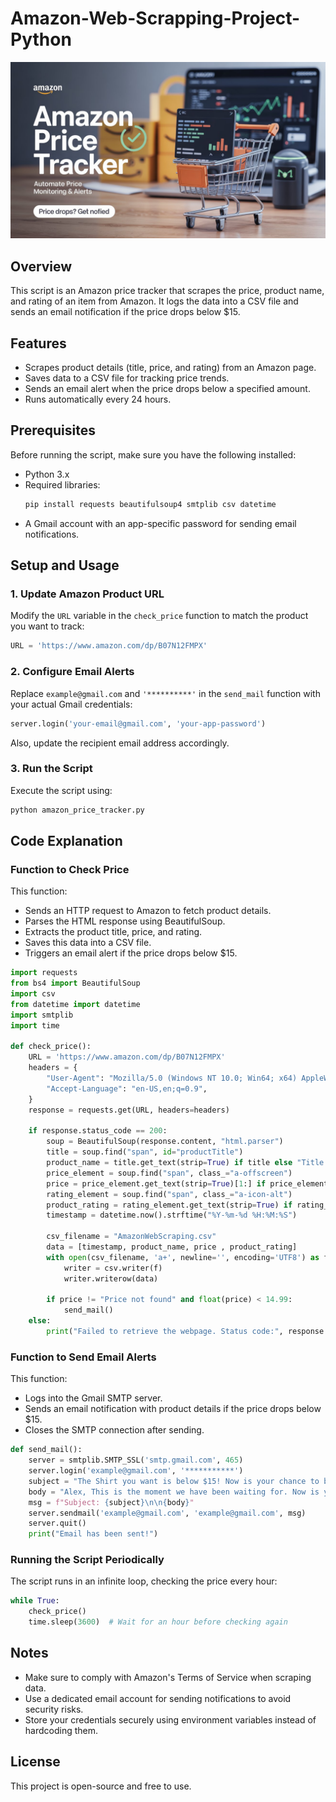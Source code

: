 # Amazon-Web-Scrapping-Project-Python
![Project Banner](public/project_thumbnail.jpeg)
## Overview
This script is an Amazon price tracker that scrapes the price, product name, and rating of an item from Amazon. It logs the data into a CSV file and sends an email notification if the price drops below $15.

## Features
- Scrapes product details (title, price, and rating) from an Amazon page.
- Saves data to a CSV file for tracking price trends.
- Sends an email alert when the price drops below a specified amount.
- Runs automatically every 24 hours.

## Prerequisites
Before running the script, make sure you have the following installed:
- Python 3.x
- Required libraries:
  ```sh
  pip install requests beautifulsoup4 smtplib csv datetime
  ```
- A Gmail account with an app-specific password for sending email notifications.

## Setup and Usage

### 1. Update Amazon Product URL
Modify the `URL` variable in the `check_price` function to match the product you want to track:
```python
URL = 'https://www.amazon.com/dp/B07N12FMPX'
```

### 2. Configure Email Alerts
Replace `example@gmail.com` and `'**********'` in the `send_mail` function with your actual Gmail credentials:
```python
server.login('your-email@gmail.com', 'your-app-password')
```
Also, update the recipient email address accordingly.

### 3. Run the Script
Execute the script using:
```sh
python amazon_price_tracker.py
```

## Code Explanation

### Function to Check Price
This function:
- Sends an HTTP request to Amazon to fetch product details.
- Parses the HTML response using BeautifulSoup.
- Extracts the product title, price, and rating.
- Saves this data into a CSV file.
- Triggers an email alert if the price drops below $15.

```python
import requests
from bs4 import BeautifulSoup
import csv
from datetime import datetime
import smtplib
import time

def check_price():
    URL = 'https://www.amazon.com/dp/B07N12FMPX'
    headers = {
        "User-Agent": "Mozilla/5.0 (Windows NT 10.0; Win64; x64) AppleWebKit/537.36 (KHTML, like Gecko) Chrome/91.0.4472.124 Safari/537.36",
        "Accept-Language": "en-US,en;q=0.9",
    }
    response = requests.get(URL, headers=headers)
    
    if response.status_code == 200:
        soup = BeautifulSoup(response.content, "html.parser")
        title = soup.find("span", id="productTitle")
        product_name = title.get_text(strip=True) if title else "Title not found"
        price_element = soup.find("span", class_="a-offscreen")
        price = price_element.get_text(strip=True)[1:] if price_element else "Price not found"
        rating_element = soup.find("span", class_="a-icon-alt")
        product_rating = rating_element.get_text(strip=True) if rating_element else "Rating not found"
        timestamp = datetime.now().strftime("%Y-%m-%d %H:%M:%S")
        
        csv_filename = "AmazonWebScraping.csv"
        data = [timestamp, product_name, price , product_rating]
        with open(csv_filename, 'a+', newline='', encoding='UTF8') as f:
            writer = csv.writer(f)
            writer.writerow(data)
        
        if price != "Price not found" and float(price) < 14.99:
            send_mail()
    else:
        print("Failed to retrieve the webpage. Status code:", response.status_code)
```

### Function to Send Email Alerts
This function:
- Logs into the Gmail SMTP server.
- Sends an email notification with product details if the price drops below $15.
- Closes the SMTP connection after sending.

```python
def send_mail():
    server = smtplib.SMTP_SSL('smtp.gmail.com', 465)
    server.login('example@gmail.com', '***********')
    subject = "The Shirt you want is below $15! Now is your chance to buy!"
    body = "Alex, This is the moment we have been waiting for. Now is your chance to pick up the shirt of your dreams. Don't mess it up! Link here: https://www.amazon.com/Funny-Data-Systems-Business-Analyst/dp/B07FNW9FGJ"
    msg = f"Subject: {subject}\n\n{body}"
    server.sendmail('example@gmail.com', 'example@gmail.com', msg)
    server.quit()
    print("Email has been sent!")
```

### Running the Script Periodically
The script runs in an infinite loop, checking the price every hour:

```python
while True:
    check_price()
    time.sleep(3600)  # Wait for an hour before checking again
```

## Notes
- Make sure to comply with Amazon's Terms of Service when scraping data.
- Use a dedicated email account for sending notifications to avoid security risks.
- Store your credentials securely using environment variables instead of hardcoding them.

## License
This project is open-source and free to use.

